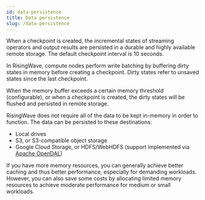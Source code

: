 ```yaml
---
id: data-persistence
title: Data persistence
slug: /data-persistence
---
```

When a checkpoint is created, the incremental states of streaming operators and output results are persisted in a durable and highly available remote storage. The default checkpoint interval is 10 seconds.

In RisingWave, compute nodes perform write batching by buffering dirty states in memory before creating a checkpoint. Dirty states refer to unsaved states since the last checkpoint.

When the memory buffer exceeds a certain memory threshold (configurable), or when a checkpoint is created, the dirty states will be flushed and persisted in remote storage.

RisingWave does not require all of the data to be kept in-memory in order to function. The data can be persisted to these destinations:

- Local drives
- S3, or S3-compatible object storage
- Google Cloud Storage, or HDFS/WebHDFS (support implemented via [Apache OpenDAL](https://github.com/apache/incubator-opendal))

If you have more memory resources, you can generally achieve better caching and thus better performance, especially for demanding workloads. However, you can also save some costs by allocating limited memory resources to achieve moderate performance for medium or small workloads.
